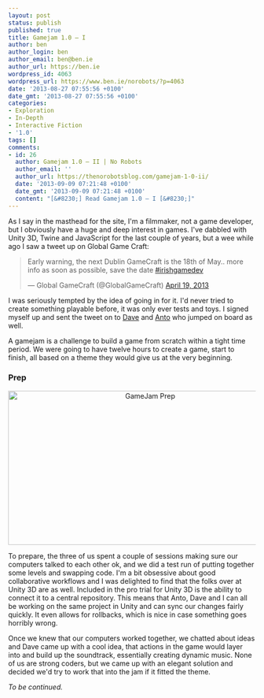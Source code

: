```yaml
---
layout: post
status: publish
published: true
title: Gamejam 1.0 – I
author: ben
author_login: ben
author_email: ben@ben.ie
author_url: https://ben.ie
wordpress_id: 4063
wordpress_url: https://www.ben.ie/norobots/?p=4063
date: '2013-08-27 07:55:56 +0100'
date_gmt: '2013-08-27 07:55:56 +0100'
categories:
- Exploration
- In-Depth
- Interactive Fiction
- '1.0'
tags: []
comments:
- id: 26
  author: Gamejam 1.0 – II | No Robots
  author_email: ''
  author_url: https://thenorobotsblog.com/gamejam-1-0-ii/
  date: '2013-09-09 07:21:48 +0100'
  date_gmt: '2013-09-09 07:21:48 +0100'
  content: "[&#8230;] Read Gamejam 1.0 – I [&#8230;]"
---
```

<p>As I say in the masthead for the site, I'm a filmmaker, not a game developer, but I obviously have a huge and deep interest in games. I've dabbled with Unity 3D, Twine and JavaScript for the last couple of years, but a wee while ago I saw a tweet up on Global Game Craft:</p>
<blockquote class="twitter-tweet"><p>Early warning, the next Dublin GameCraft is the 18th of May.. more info as soon as possible, save the date <a href="https://twitter.com/search?q=%23irishgamedev&amp;src=hash">#irishgamedev</a></p>
<p>— Global GameCraft (@GlobalGameCraft) <a href="https://twitter.com/GlobalGameCraft/statuses/325306468725305344">April 19, 2013</a></p></blockquote>
<p><!--more--></p>
<p>I was seriously tempted by the idea of going in for it. I'd never tried to create something playable before, it was only ever tests and toys. I signed myself up and sent the tweet on to <a href="https://twitter.com/flyingsquirl" target="_blank">Dave</a> and <a href="https://twitter.com/anto687" target="_blank">Anto</a> who jumped on board as well.</p>
<p>A gamejam is a challenge to build a game from scratch within a tight time period. We were going to have twelve hours to create a game, start to finish, all based on a theme they would give us at the very beginning.</p>
<h3>Prep</h3>
<p style="text-align: center;"><img class="aligncenter  wp-image-4545" alt="GameJam Prep" src="assets/uploads/norobots/uploads/2013/08/GameJam-Prep1.png" width="562" height="313" /></p>
<p>To prepare, the three of us spent a couple of sessions making sure our computers talked to each other ok, and we did a test run of putting together some levels and swapping code. I'm a bit obsessive about good collaborative workflows and I was delighted to find that the folks over at Unity 3D are as well. Included in the pro trial for Unity 3D is the ability to connect it to a central repository. This means that Anto, Dave and I can all be working on the same project in Unity and can sync our changes fairly quickly. It even allows for rollbacks, which is nice in case something goes horribly wrong.</p>
<p>Once we knew that our computers worked together, we chatted about ideas and Dave came up with a cool idea, that actions in the game would layer into and build up the soundtrack, essentially creating dynamic music. None of us are strong coders, but we came up with an elegant solution and decided we'd try to work that into the jam if it fitted the theme.</p>
<p><em>To be continued.</em></p>
